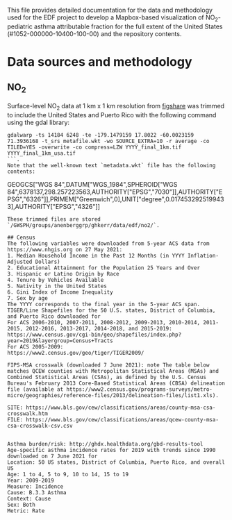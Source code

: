 This file provides detailed documentation for the data and methodology used for the EDF project to develop a Mapbox-based visualization of NO<sub>2</sub>-pediatric asthma attributable fraction for the full extent of the United States (#1052-000000-10400-100-00) and the repository contents. 

# Data sources and methodology

## NO<sub>2</sub>
Surface-level NO<sub>2</sub> data at 1 km x 1 km resolution from [figshare](https://figshare.com/articles/dataset/Global_surface_NO2_concentrations_1990-2020/12968114/4) was trimmed to include the United States and Puerto Rico with the following command using the gdal library: 
```
gdalwarp -ts 14184 6248 -te -179.1479159 17.8022 -60.0023159 71.3936168 -t_srs metafile.wkt -wo SOURCE_EXTRA=10 -r average -co TILED=YES -overwrite -co compress=LZW YYYY_final_1km.tif YYYY_final_1km_usa.tif
```. 
Note that the well-known text `metadata.wkt` file has the following contents: 
```
GEOGCS["WGS 84",DATUM["WGS_1984",SPHEROID["WGS 84",6378137,298.257223563,AUTHORITY["EPSG","7030"]],AUTHORITY["EPSG","6326"]],PRIMEM["Greenwich",0],UNIT["degree",0.0174532925199433],AUTHORITY["EPSG","4326"]]
```.
These trimmed files are stored `/GWSPH/groups/anenberggrp/ghkerr/data/edf/no2/`.

## Census 
The following variables were downloaded from 5-year ACS data from https://www.nhgis.org on 27 May 2021: 
1. Median Household Income in the Past 12 Months (in YYYY Inflation-Adjusted Dollars)
2. Educational Attainment for the Population 25 Years and Over
3. Hispanic or Latino Origin by Race
4. Tenure by Vehicles Available
5. Nativity in the United States
6. Gini Index of Income Inequality
7. Sex by age
The YYYY corresponds to the final year in the 5-year ACS span. 
TIGER/Line Shapefiles for the 50 U.S. states, District of Columbia, and Puerto Rico downloaded for 
For ACS 2006-2010, 2007-2011, 2008-2012, 2009-2013, 2010-2014, 2011-2015, 2012-2016, 2013-2017, 2014-2018, and 2015-2019: 
https://www.census.gov/cgi-bin/geo/shapefiles/index.php?year=2019&layergroup=Census+Tracts
For ACS 2005-2009: 
https://www2.census.gov/geo/tiger/TIGER2009/

FIPS-MSA crosswalk (downloaded 7 June 2021): note The table below matches QCEW counties with Metropolitan Statistical Areas (MSAs) and Combined Statistical Areas (CSAs), as defined by the U.S. Census Bureau's February 2013 Core-Based Statistical Areas (CBSA) delineation file (available at https://www2.census.gov/programs-surveys/metro-micro/geographies/reference-files/2013/delineation-files/list1.xls).

SITE: https://www.bls.gov/cew/classifications/areas/county-msa-csa-crosswalk.htm
FILE: https://www.bls.gov/cew/classifications/areas/qcew-county-msa-csa-crosswalk-csv.csv


Asthma burden/risk: http://ghdx.healthdata.org/gbd-results-tool
Age-specific asthma incidence rates for 2019 with trends since 1990 downloaded on 7 June 2021 for 
Location: 50 US states, District of Columbia, Puerto Rico, and overall US
Age: 1 to 4, 5 to 9, 10 to 14, 15 to 19
Year: 2009-2019
Measure: Incidence
Cause: B.3.3 Asthma
Context: Cause
Sex: Both
Metric: Rate
